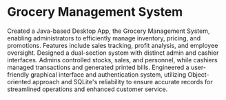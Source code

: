 # Grocery Management System
Created a Java-based Desktop App, the Grocery Management System, enabling administrators to efficiently manage inventory, pricing, and promotions. Features include sales tracking, profit analysis, and employee oversight.
Designed a dual-section system with distinct admin and cashier interfaces. Admins controlled stocks, sales, and personnel, while cashiers managed transactions and generated printed bills.
Engineered a user-friendly graphical interface and authentication system, utilizing Object-oriented approach and SQLite's reliability to ensure accurate records for streamlined operations and enhanced customer service.
